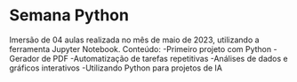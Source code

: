 # Semana Python
Imersão de 04 aulas realizada no mês de maio de 2023, utilizando a ferramenta Jupyter Notebook. 
Conteúdo: 
-Primeiro projeto com Python - Gerador de PDF
-Automatização de tarefas repetitivas
-Análises de dados e gráficos interativos
-Utilizando Python para projetos de IA
